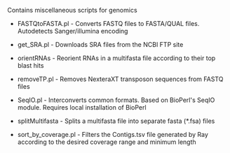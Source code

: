 Contains miscellaneous scripts for genomics

- FASTQtoFASTA.pl         - Converts FASTQ files to FASTA/QUAL files. Autodetects Sanger/illumina encoding

- get_SRA.pl             - Downloads SRA files from the NCBI FTP site 

- orientRNAs              - Reorient RNAs in a multifasta file according to their top blast hits

- removeTP.pl            - Removes NexteraXT transposon sequences from FASTQ files

- SeqIO.pl                - Interconverts common formats. Based on BioPerl's SeqIO module. Requires local installation of BioPerl

- splitMultifasta         - Splits a multifasta file into separate fasta (*.fsa) files

- sort_by_coverage.pl     - Filters the Contigs.tsv file generated by Ray according to the desired coverage range and minimum length

